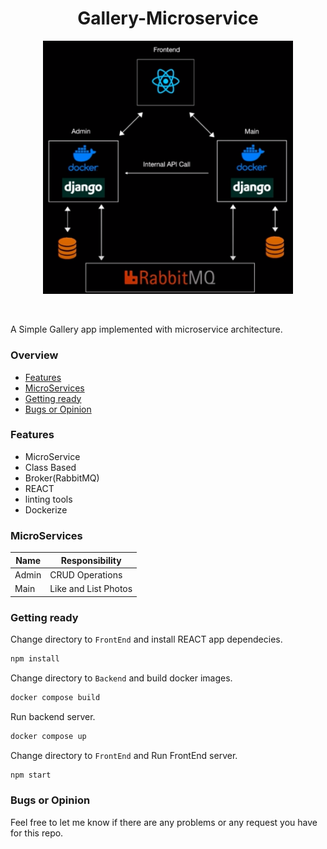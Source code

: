 
<h1 align="center">Gallery-Microservice</h1>
<p align="center">
  <img src="./Images/Arch.png" width=400>
</p>
<p><br></p>
A Simple Gallery app implemented with microservice architecture.

### Overview
- [Features](#features)
- [MicroServices](#microservices)
- [Getting ready](#getting-ready)
- [Bugs or Opinion](#bugs-or-opinion)

### Features
- MicroService
- Class Based
- Broker(RabbitMQ)
- REACT
- linting tools
- Dockerize

### MicroServices
| Name | Responsibility |
| --- | --- |
| Admin | CRUD Operations |
| Main | Like and List Photos |

### Getting ready
Change directory to `FrontEnd` and install REACT app dependecies.
```bash
npm install
```
Change directory to `Backend` and build docker images.
```bash
docker compose build
```
Run backend server.
```bash
docker compose up
```
Change directory to `FrontEnd` and Run FrontEnd server.
```bash
npm start
```
### Bugs or Opinion
Feel free to let me know if there are any problems or any request you have for this repo.
